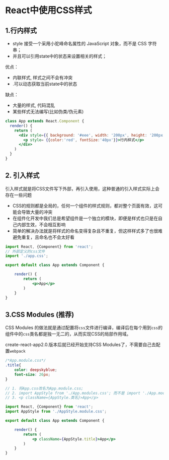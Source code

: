 # React中使用CSS样式



## 1.行内样式

-    style 接受一个采用小驼峰命名属性的 JavaScript 对象，而不是 CSS 字符串；  
-    并且可以引用state中的状态来设置相关的样式； 

优点：

-    内联样式, 样式之间不会有冲突  
-    .可以动态获取当前state中的状态 

缺点：

-    大量的样式, 代码混乱 
-    某些样式无法编写(比如伪类/伪元素) 

```jsx
class App extends React.Component {
  render() {
    return (
      <div style={{ background: '#eee', width: '200px', height: '200px'}}>
        <p style= {{color:'red', fontSize:'40px'}}>行内样式</p>
      </div>
    )
  }
}
```





## 2. **引入样式** 

 引入样式就是将CSS文件写下外部，再引入使用，这种普通的引入样式实际上会存在一些问题 

-    CSS的规则都是全局的，任何一个组件的样式规则，都对整个页面有效，这可能会导致大量的冲突 
-    在组件化开发中我们总是希望组件是一个独立的模块，即便是样式也只是在自己内部生效，不会相互影响 
-   简单的解决办法就是将样式的命名变得复杂且不重复，但这样样式多了也很难避免重复，且命名也不会太好看

```jsx
import React, {Component} from 'react';
// 外部定义的css文件
import './app.css';

export default class App extends Component {

    render() {
        return (
            <p>App</p>
        )
    }
}
```



## 3.CSS Modules (推荐)

CSS Modules 的做法就是通过配置将`css`文件进行编译，编译后在每个用到`css`的组件中的`css`类名都是独一无二的，从而实现CSS的局部作用域。 

 create-react-app2.0.版本后就已经开始支持CSS Modules了，不需要自己去配置`webpack`

```css
/*App.module.css*/
.title{
    color: deepskyblue;
    font-size: 26px;
}
```



```jsx
// 1. 将App.css改名为App.module.css;
// 2. import AppStyle from './App.modules.css'; 而不是 import './App.modules.css';
// 3. <p className={AppStyle.类名}>App</p>

import React, {Component} from 'react';
import AppStyle from './AppStyle.module.css';

export default class App extends Component {

    render() {
        return (
            <p className={AppStyle.title}>App</p>
        )
    }
}
```




